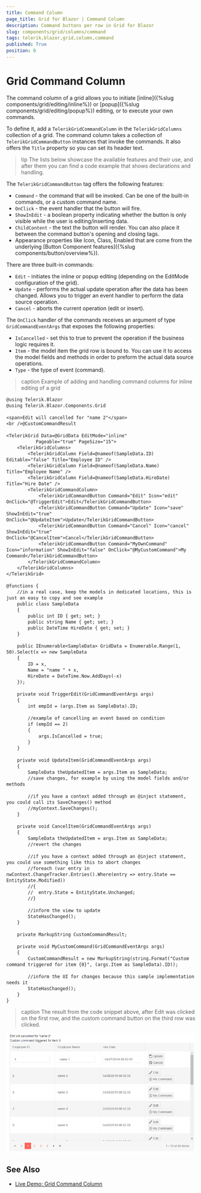 ```yaml
---
title: Command Column
page_title: Grid for Blazor | Command Column
description: Command buttons per row in Grid for Blazor
slug: components/grid/columns/command
tags: telerik,blazor,grid,column,command
published: True
position: 0
---
```


# Grid Command Column

The command column of a grid allows you to initiate [inline]({%slug components/grid/editing/inline%}) or [popup]({%slug components/grid/editing/popup%}) editing, or to execute your own commands.

To define it, add a `TelerikGridCommandColumn` in the `TelerikGridColumns` collection of a grid. The command column takes a collection of `TelerikGridCommandButton` instances that invoke the commands. It also offers the `Title` property so you can set its header text.

>tip The lists below showcase the available features and their use, and after them you can find a code example that shows declarations and handling.

The `TelerikGridCommandButton` tag offers the following features:

* `Command` - the command that will be invoked. Can be one of the built-in commands, or a custom command name.
* `OnClick` - the event handler that the button will fire.
* `ShowInEdit` - a boolean property indicating whether the button is only visible while the user is editing/inserting data.
* `ChildContent` - the text the button will render. You can also place it between the command button's opening and closing tags.
* Appearance properties like Icon, Class, Enabled that are come from the underlying [Button Component features]({%slug components/button/overview%}).

There are three built-in commands:

* `Edit` - initiates the inline or popup editing (depending on the EditMode configuration of the grid).
* `Update` - performs the actual update operation after the data has been changed. Allows you to trigger an event handler to perform the data source operation.
* `Cancel` - aborts the current operation (edit or insert).

The `OnClick` handler of the commands receives an argument of type `GridCommandEventArgs` that exposes the following properties:

* `IsCancelled` - set this to true to prevent the operation if the business logic requires it.
* `Item` - the model item the grid row is bound to. You can use it to access the model fields and methods in order to preform the actual data source operations.
* `Type` - the type of event (command).

>caption Example of adding and handling command columns for inline editing of a grid

````CSHTML
@using Telerik.Blazor
@using Telerik.Blazor.Components.Grid

<span>Edit will cancelled for "name 2"</span>
<br />@CustomCommandResult

<TelerikGrid Data=@GridData EditMode="inline"
		   Pageable="true" PageSize="15">
	<TelerikGridColumns>
		<TelerikGridColumn Field=@nameof(SampleData.ID) Editable="false" Title="Employee ID" />
		<TelerikGridColumn Field=@nameof(SampleData.Name) Title="Employee Name" />
		<TelerikGridColumn Field=@nameof(SampleData.HireDate) Title="Hire Date" />
		<TelerikGridCommandColumn>
			<TelerikGridCommandButton Command="Edit" Icon="edit" OnClick="@TriggerEdit">Edit</TelerikGridCommandButton>
			<TelerikGridCommandButton Command="Update" Icon="save" ShowInEdit="true" OnClick="@UpdateItem">Update</TelerikGridCommandButton>
			<TelerikGridCommandButton Command="Cancel" Icon="cancel" ShowInEdit="true" OnClick="@CancelItem">Cancel</TelerikGridCommandButton>
			<TelerikGridCommandButton Command="MyOwnCommand" Icon="information" ShowInEdit="false" OnClick="@MyCustomCommand">My Command</TelerikGridCommandButton>
		</TelerikGridCommandColumn>
	</TelerikGridColumns>
</TelerikGrid>

@functions {
	//in a real case, keep the models in dedicated locations, this is just an easy to copy and see example
	public class SampleData
	{
		public int ID { get; set; }
		public string Name { get; set; }
		public DateTime HireDate { get; set; }
	}

	public IEnumerable<SampleData> GridData = Enumerable.Range(1, 50).Select(x => new SampleData
	{
		ID = x,
		Name = "name " + x,
		HireDate = DateTime.Now.AddDays(-x)
	});

	private void TriggerEdit(GridCommandEventArgs args)
	{
		int empId = (args.Item as SampleData).ID;

		//example of cancelling an event based on condition
		if (empId == 2)
		{
			args.IsCancelled = true;
		}
	}
	
	private void UpdateItem(GridCommandEventArgs args)
	{
		SampleData theUpdatedItem = args.Item as SampleData;
		//save changes, for example by using the model fields and/or methods

		//if you have a context added through an @inject statement, you could call its SaveChanges() method
		//myContext.SaveChanges();
	}
	
	private void CancelItem(GridCommandEventArgs args)
	{
		SampleData theUpdatedItem = args.Item as SampleData;
		//revert the changes

		//if you have a context added through an @inject statement, you could use something like this to abort changes
		//foreach (var entry in nwContext.ChangeTracker.Entries().Where(entry => entry.State == EntityState.Modified))
		//{
		//	entry.State = EntityState.Unchanged;
		//}

		//inform the view to update
		StateHasChanged();
	}
	
	private MarkupString CustomCommandResult;

	private void MyCustomCommand(GridCommandEventArgs args)
	{
		CustomCommandResult = new MarkupString(string.Format("Custom command triggered for item {0}", (args.Item as SampleData).ID));

		//inform the UI for changes because this sample implementation needs it
		StateHasChanged();
	}
}
````

>caption The result from the code snippet above, after Edit was clicked on the first row, and the custom command button on the third row was clicked.

![](images/command-column-result.png)

## See Also

  * [Live Demo: Grid Command Column](https://demos.telerik.com/blazor-ui/grid/inlineediting)